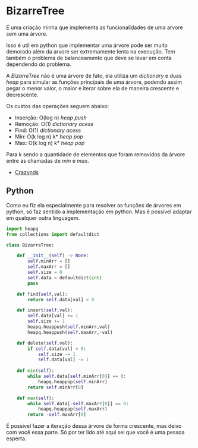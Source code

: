 # BizarreTree

É uma criação minha que implementa as funcionalidades de uma arvore sem uma árvore.

Isso é util em python que implementar uma árvore pode ser muito demorado além da arvore ser extremamente lenta na execução. Tem também o problema de balanceamento que deve se levar em conta dependendo do problema.

A _BizarreTree_ não é uma árvore de fato, ela utiliza um _dictionary_ e duas _heap_ para simular as funções principais de uma árvore, podendo assim pegar o menor valor, o maior e iterar sobre ela de maneira crescente e decrescente.

Os custos das operações seguem abaixo:

 - Inserção: O(log n) _heap push_
 - Remoção: O(1) _dictionary acess_
 - Find: O(1) _dictionary acess_
 - Min: O(k log n) k* _heap pop_
 - Max: O(k log n) k* _heap pop_

Para k sendo a quantidade de elementos que foram removidos da árvore entre as chamadas de _min_ e _max_.

- [Crazynds](https://github.com/crazynds)

## Python

Como eu fiz ela especialmente para resolver as funções de árvores em python, só faz sentido a implementação em python. Mas é possivel adaptar em qualquer outra linguagem. 

```python
import heapq
from collections import defaultdict

class BizarreTree:

    def __init__(self) -> None:
        self.minArr = []
        self.maxArr = []
        self.size = 0
        self.data = defaultdict(int)
        pass

    def find(self,val):
        return self.data[val] > 0

    def insert(self,val):
        self.data[val] += 1
        self.size += 1
        heapq.heappush(self.minArr,val)
        heapq.heappush(self.maxArr,-val)

    def delete(self,val):
        if self.data[val] > 0:
            self.size -= 1
            self.data[val] -= 1
    
    def min(self):
        while self.data[self.minArr[0]] == 0:
            heapq.heappop(self.minArr)
        return self.minArr[0]

    def max(self):
        while self.data[-self.maxArr[0]] == 0:
            heapq.heappop(self.maxArr)
        return -self.maxArr[0]
```


É possivel fazer a iteração dessa árvore de forma crescente, mas deixo com você essa parte. Só por ter lido até aqui sei que você é uma pessoa esperta. 